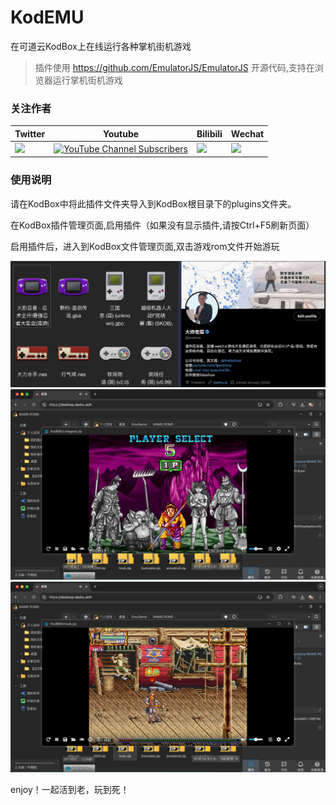 # KodEMU
在可道云KodBox上在线运行各种掌机街机游戏

> 插件使用 https://github.com/EmulatorJS/EmulatorJS 开源代码,支持在浏览器运行掌机街机游戏

### 关注作者

| Twitter | Youtube | Bilibili | Wechat | 
| - | - | - | - |
| [![](https://img.shields.io/twitter/url/https/twitter.com/ezshine.svg?style=social&label=Follow%20%40ezshine)](https://twitter.com/ezshine) | [![YouTube Channel Subscribers](https://img.shields.io/youtube/channel/subscribers/UCNxA8E0jYm1vGTz0otLh4Lg)](https://youtube.com/@ezshine) | [![](https://img.shields.io/badge/dynamic/json?labelColor=FE7398&logo=bilibili&logoColor=white&label=哔哩哔哩&color=00aeec&query=%24.data.totalSubs&url=https%3A%2F%2Fapi.spencerwoo.com%2Fsubstats%2F%3Fsource%3Dbilibili%26queryKey%3D422646817)](https://space.bilibili.com/422646817) | [![](https://img.shields.io/badge/-%E5%A4%A7%E5%B8%85%E8%80%81%E7%8C%BF-07c160?logo=wechat&logoColor=white&label=公众号)](https://open.weixin.qq.com/qr/code?username=ezfullstack) |

### 使用说明

请在KodBox中将此插件文件夹导入到KodBox根目录下的plugins文件夹。

在KodBox插件管理页面,启用插件（如果没有显示插件,请按Ctrl+F5刷新页面）

启用插件后，进入到KodBox文件管理页面,双击游戏rom文件开始游玩

![截图1](./static/image/1.jpg)
![截图2](./static/image/2.jpg)
![截图3](./static/image/3.jpg)

enjoy！一起活到老，玩到死！